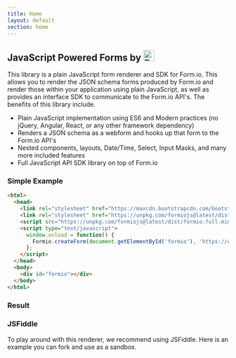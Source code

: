 ```yaml
---
title: Home
layout: default
section: home
---
```

<div class="jumbotron">
  <h2>JavaScript Powered Forms by <a href="https://form.io" target="_blank"><img height="25px;" style="display: inline;" alt="Form.io" src="https://help.form.io/assets/formio-logo.png"></a></h2>
  <p>This library is a plain JavaScript form renderer and SDK for Form.io. This allows you to render the JSON schema forms produced by Form.io and render those within your application using plain JavaScript, as well as provides an interface SDK to communicate to the Form.io API's. The benefits of this library include.</p>
  <p>
    <ul>
      <li>Plain JavaScript implementation using ES6 and Modern practices (no jQuery, Angular, React, or any other framework dependency)</li>
      <li>Renders a JSON schema as a webform and hooks up that form to the Form.io API's</li>
      <li>Nested components, layouts, Date/Time, Select, Input Masks, and many more included features</li>
      <li>Full JavaScript API SDK library on top of Form.io</li>
    </ul>
  </p>
</div>

### Simple Example
```html
<html>
  <head>
    <link rel="stylesheet" href="https://maxcdn.bootstrapcdn.com/bootstrap/3.3.7/css/bootstrap.min.css">
    <link rel="stylesheet" href="https://unpkg.com/formiojs@latest/dist/formio.full.min.css">
    <script src="https://unpkg.com/formiojs@latest/dist/formio.full.min.js"></script>
    <script type="text/javascript">
      window.onload = function() {
        Formio.createForm(document.getElementById('formio'), 'https://examples.form.io/example');
      };
    </script>
  </head>
  <body>
    <div id="formio"></div>
  </body>
</html>
```

### Result
<div class="well">
<div id="formio"></div>
<script type="text/javascript">
  window.onload = function() {
      var options = {
        language: 'de',
        i18n: {
          de: {
            'Number': 'German Number',
            'Enter your first name': 'French placeholder'
          },
          'es': {
            //'First Name': 'Spanish First Name',
            'Enter your first name': 'Spanish placeholder'
          }
        }
      }

    Formio.createForm(document.getElementById('formio'), 'https://examples.form.io/components', options)
      .then(function(form) {
        form.language = 'de';
        //form.addLanguage('de', {
        //  'First Name': 'Spanish First Name  Updated'
        //}, true);
      });
  };
</script>
</div>

### JSFiddle
To play around with this renderer, we recommend using JSFiddle. Here is an example you can fork and use as a sandbox.
<script async src="//jsfiddle.net/travistidwell/v38du9y1/3/embed/"></script>

